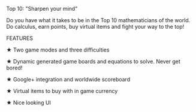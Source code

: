 Top 10: "Sharpen your mind"

Do you have what it takes to be in the Top 10 mathematicians of the world. Do calculus, earn points, buy virtual items and fight your way to the top!

FEATURES

★ Two game modes and three difficulties

★ Dynamic generated game boards and equations to solve. Never get bored!

★ Google+ integration and worldwide scoreboard

★ Virtual items to buy with in game currency

★ Nice looking UI